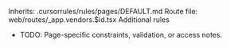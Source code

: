 Inherits: .cursorrules/rules/pages/DEFAULT.md
Route file: web/routes/_app.vendors.$id.tsx
Additional rules
- TODO: Page-specific constraints, validation, or access notes.
